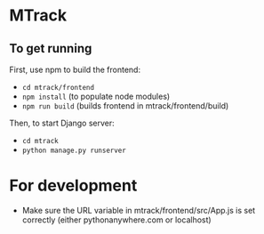 # MTrack

## To get running
First, use npm to build the frontend:

- `cd mtrack/frontend`
- `npm install` (to populate node modules)
- `npm run build` (builds frontend in mtrack/frontend/build)

Then, to start Django server:
- `cd mtrack`
- `python manage.py runserver`

# For development
- Make sure the URL variable in mtrack/frontend/src/App.js is set correctly (either pythonanywhere.com or localhost)
